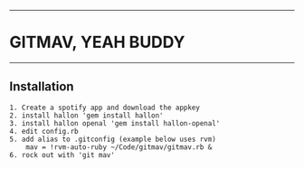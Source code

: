 ---------------------------------
# GITMAV, YEAH BUDDY
---------------------------------

## Installation
    1. Create a spotify app and download the appkey
    2. install hallon 'gem install hallon'
    3. install hallon openal 'gem install hallon-openal'
    4. edit config.rb
    5. add alias to .gitconfig (example below uses rvm)
        mav = !rvm-auto-ruby ~/Code/gitmav/gitmav.rb &
    6. rock out with 'git mav'
